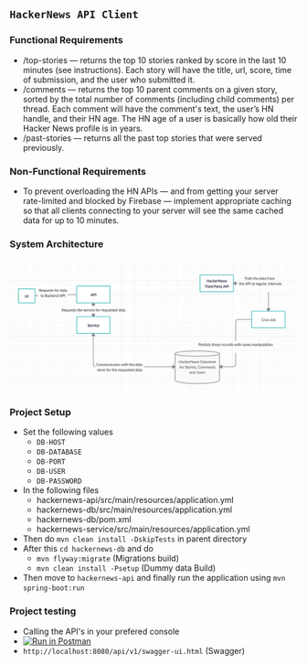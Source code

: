 ## `HackerNews API Client`

### Functional Requirements
- /top-stories — returns the top 10 stories ranked by score in the last 10 minutes (see instructions). Each story will have the title, url, score, time of submission, and the user who submitted it.
- /comments — returns the top 10 parent comments on a given story, sorted by the total number of comments (including child comments) per thread. Each comment will have the comment's text, the user’s HN handle, and their HN age. The HN age of a user is basically how old their Hacker News profile is in years.
- /past-stories — returns all the past top stories that were served previously.

### Non-Functional Requirements
- To prevent overloading the HN APIs — and from getting your server rate-limited and blocked by Firebase — implement appropriate caching so that all clients connecting to your server will see the same cached data for up to 10 minutes.

### System Architecture

![Architecture](HackerNews-API-Arch.png)

### Project Setup
- Set the following values
     - `DB-HOST`
     - `DB-DATABASE`
     - `DB-PORT`
     - `DB-USER`
     - `DB-PASSWORD` 
- In the following files
    - hackernews-api/src/main/resources/application.yml
    - hackernews-db/src/main/resources/application.yml
    - hackernews-db/pom.xml
    - hackernews-service/src/main/resources/application.yml
- Then do `mvn clean install -DskipTests` in parent directory
- After this `cd hackernews-db` and do
    - `mvn flyway:migrate` (Migrations build)
    - `mvn clean install -Psetup` (Dummy data Build)
- Then move to `hackernews-api` and finally run the application using `mvn spring-boot:run`

### Project testing
- Calling the API's in your prefered console
- [![Run in Postman](https://run.pstmn.io/button.svg)](https://app.getpostman.com/run-collection/6ff56ec596372c23ccd1)
- `http://localhost:8080/api/v1/swagger-ui.html` (Swagger)

    
    